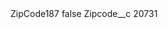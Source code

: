 <?xml version="1.0" encoding="UTF-8"?>
<CustomMetadata xmlns="http://soap.sforce.com/2006/04/metadata" xmlns:xsi="http://www.w3.org/2001/XMLSchema-instance" xmlns:xsd="http://www.w3.org/2001/XMLSchema">
    <label>ZipCode187</label>
    <protected>false</protected>
    <values>
        <field>Zipcode__c</field>
        <value xsi:type="xsd:string">20731</value>
    </values>
</CustomMetadata>
